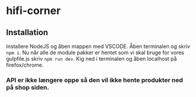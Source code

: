 # hifi-corner
## Installation
Installere NodeJS og åben mappen med VSCODE. Åben terminalen og skriv ```npm i```.
Nu når alle de module pakker er hentet som vi skal bruge for vores gulpfile.js skriv ```npm run dev```.
Kig ned i terminalen og åben localhost på firefox/chrome.

### API er ikke længere oppe så den vil ikke hente produkter ned på shop siden.


